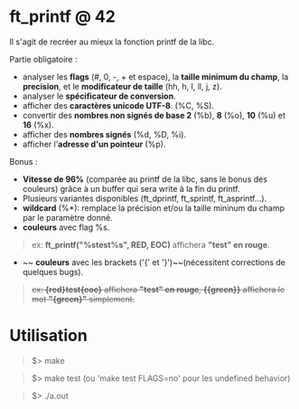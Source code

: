 # ft_printf @ 42

Il s'agit de recréer au mieux la fonction printf de la libc.

Partie obligatoire :

* analyser les **flags** (#, 0, -, + et espace), la **taille minimum du champ**, la **precision**, et le **modificateur de taille** (hh, h, l, ll, j, z).
* analyser le **spécificateur de conversion**.
* afficher des **caractères unicode UTF-8**. (%C, %S).
* convertir des **nombres non signés de base 2** (%b), **8** (%o), **10** (%u) et **16** (%x).
* afficher des **nombres signés** (%d, %D, %i). 
* afficher l'**adresse d'un pointeur** (%p).

Bonus :

* **Vitesse de 96%** (comparée au printf de la libc, sans le bonus des couleurs) grâce à un buffer qui sera write à la fin du printf.
* Plusieurs variantes disponibles (ft_dprintf, ft_sprintf, ft_asprintf...).
* **wildcard** (%*): remplace la précision et/ou la taille mininum du champ par le paramètre donné.
* **couleurs** avec flag %s.
> ex: **ft_printf("%stest%s", RED, EOC)** affichera **"test" en rouge**.

* ~~ **couleurs** avec les brackets ('{' et '}')~~(nécessitent corrections de quelques bugs).
> ~~ex: **{red}test{eoc}** affichera **"test" en rouge**, **{{green}}** affichera le mot **"{green}"** simplement.~~


# Utilisation


> $> make

> $> make test     (ou 'make test FLAGS=no' pour les undefined behavior)

> $> ./a.out
